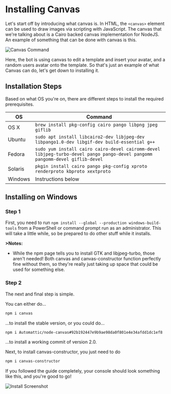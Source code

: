 # Installing Canvas

Let's start off by introducing what canvas is. In HTML, the `<canvas>` element can be used to draw images via scripting with JavaScript. The canvas that we're talking about is a Cairo backed canvas implementation for NodeJS. An example of something that can be done with canvas is this.

![Canvas Command](../assets/canvas-example.png)

Here, the bot is using canvas to edit a template and insert your avatar, and a random users avatar onto the template. So that's just an example of what Canvas can do, let's get down to installing it.

## Installation Steps

Based on what OS you're on, there are different steps to install the required prerequisites.

OS | Command
----- | -----
OS X | `brew install pkg-config cairo pango libpng jpeg giflib`
Ubuntu | `sudo apt install libcairo2-dev libjpeg-dev libpango1.0-dev libgif-dev build-essential g++`
Fedora | `sudo yum install cairo cairo-devel cairomm-devel libjpeg-turbo-devel pango pango-devel pangomm pangomm-devel giflib-devel`
Solaris | `pkgin install cairo pango pkg-config xproto renderproto kbproto xextproto`
Windows | Instructions below

## Installing on Windows

### Step 1

First, you need to run `npm install --global --production windows-build-tools` from a PowerShell or command prompt run as an administrator. This will take a little while, so be prepared to do other stuff while it installs.

**>Notes:**

- While the npm page tells you to install GTK and libjpeg-turbo, those aren't needed! Both canvas and canvas-constructor function perfectly fine without them, so they're really just taking up space that could be used for something else.

### Step 2

The next and final step is simple.

You can either do...

```bash
npm i canvas
```

...to install the stable version, or you could do...

```bash
npm i Automattic/node-canvas#92b192447e9b9ae98da0f801e4e34afdd1dc1ef8
```

...to install a working commit of version 2.0.

Next, to install canvas-constructor, you just need to do

```bash
npm i canvas-constructor
```

If you followed the guide completely, your console should look something like this, and you're good to go!

![Install Screenshot](../assets/installation-screenshot.png)